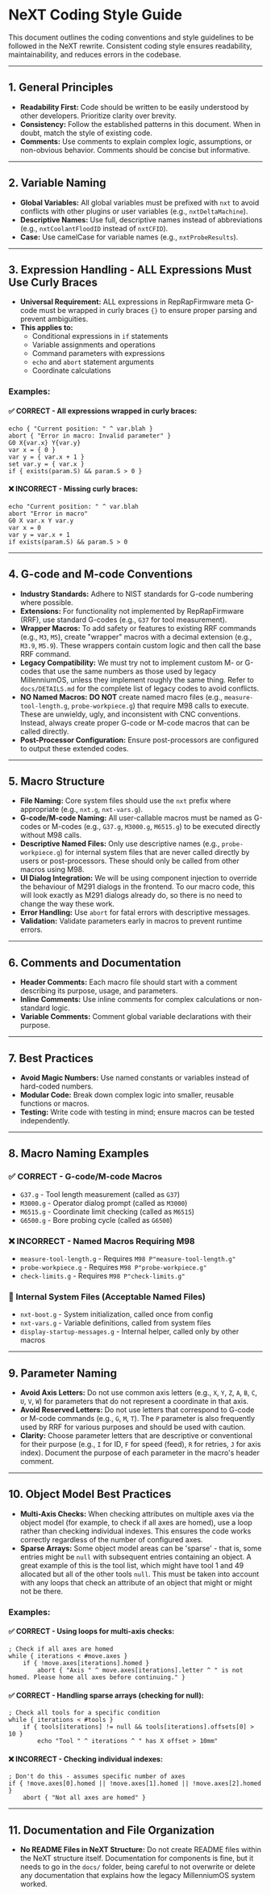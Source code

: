 # NeXT Coding Style Guide

This document outlines the coding conventions and style guidelines to be followed in the NeXT rewrite. Consistent coding style ensures readability, maintainability, and reduces errors in the codebase.

---

## 1. General Principles

- **Readability First:** Code should be written to be easily understood by other developers. Prioritize clarity over brevity.
- **Consistency:** Follow the established patterns in this document. When in doubt, match the style of existing code.
- **Comments:** Use comments to explain complex logic, assumptions, or non-obvious behavior. Comments should be concise but informative.

---

## 2. Variable Naming

- **Global Variables:** All global variables must be prefixed with `nxt` to avoid conflicts with other plugins or user variables (e.g., `nxtDeltaMachine`).
- **Descriptive Names:** Use full, descriptive names instead of abbreviations (e.g., `nxtCoolantFloodID` instead of `nxtCFID`).
- **Case:** Use camelCase for variable names (e.g., `nxtProbeResults`).

---

## 3. Expression Handling - ALL Expressions Must Use Curly Braces

- **Universal Requirement:** ALL expressions in RepRapFirmware meta G-code must be wrapped in curly braces `{}` to ensure proper parsing and prevent ambiguities.
- **This applies to:**
  - Conditional expressions in `if` statements
  - Variable assignments and operations
  - Command parameters with expressions
  - `echo` and `abort` statement arguments
  - Coordinate calculations

### Examples:

#### ✅ CORRECT - All expressions wrapped in curly braces:
```gcode
echo { "Current position: " ^ var.blah }
abort { "Error in macro: Invalid parameter" }
G0 X{var.x} Y{var.y}
var x = { 0 }
var y = { var.x + 1 }
set var.y = { var.x }
if { exists(param.S) && param.S > 0 }
```

#### ❌ INCORRECT - Missing curly braces:
```gcode
echo "Current position: " ^ var.blah
abort "Error in macro"
G0 X var.x Y var.y  
var x = 0
var y = var.x + 1
if exists(param.S) && param.S > 0
```

---

## 4. G-code and M-code Conventions

- **Industry Standards:** Adhere to NIST standards for G-code numbering where possible.
- **Extensions:** For functionality not implemented by RepRapFirmware (RRF), use standard G-codes (e.g., `G37` for tool measurement).
- **Wrapper Macros:** To add safety or features to existing RRF commands (e.g., `M3`, `M5`), create "wrapper" macros with a decimal extension (e.g., `M3.9`, `M5.9`). These wrappers contain custom logic and then call the base RRF command.
- **Legacy Compatibility:** We must try not to implement custom M- or G-codes that use the same numbers as those used by legacy MillenniumOS, unless they implement roughly the same thing. Refer to `docs/DETAILS.md` for the complete list of legacy codes to avoid conflicts.
- **NO Named Macros:** **DO NOT** create named macro files (e.g., `measure-tool-length.g`, `probe-workpiece.g`) that require M98 calls to execute. These are unwieldy, ugly, and inconsistent with CNC conventions. Instead, always create proper G-code or M-code macros that can be called directly.
- **Post-Processor Configuration:** Ensure post-processors are configured to output these extended codes.

---

## 5. Macro Structure

- **File Naming:** Core system files should use the `nxt` prefix where appropriate (e.g., `nxt.g`, `nxt-vars.g`).
- **G-code/M-code Naming:** All user-callable macros must be named as G-codes or M-codes (e.g., `G37.g`, `M3000.g`, `M6515.g`) to be executed directly without M98 calls.
- **Descriptive Named Files:** Only use descriptive names (e.g., `probe-workpiece.g`) for internal system files that are never called directly by users or post-processors. These should only be called from other macros using M98.
- **UI Dialog Integration:** We will be using component injection to override the behaviour of M291 dialogs in the frontend. To our macro code, this will look exactly as M291 dialogs already do, so there is no need to change the way these work.
- **Error Handling:** Use `abort` for fatal errors with descriptive messages.
- **Validation:** Validate parameters early in macros to prevent runtime errors.

---

## 6. Comments and Documentation

- **Header Comments:** Each macro file should start with a comment describing its purpose, usage, and parameters.
- **Inline Comments:** Use inline comments for complex calculations or non-standard logic.
- **Variable Comments:** Comment global variable declarations with their purpose.

---

## 7. Best Practices

- **Avoid Magic Numbers:** Use named constants or variables instead of hard-coded numbers.
- **Modular Code:** Break down complex logic into smaller, reusable functions or macros.
- **Testing:** Write code with testing in mind; ensure macros can be tested independently.

---

## 8. Macro Naming Examples

### ✅ CORRECT - G-code/M-code Macros
- `G37.g` - Tool length measurement (called as `G37`)
- `M3000.g` - Operator dialog prompt (called as `M3000`)  
- `M6515.g` - Coordinate limit checking (called as `M6515`)
- `G6500.g` - Bore probing cycle (called as `G6500`)

### ❌ INCORRECT - Named Macros Requiring M98
- `measure-tool-length.g` - Requires `M98 P"measure-tool-length.g"`
- `probe-workpiece.g` - Requires `M98 P"probe-workpiece.g"`
- `check-limits.g` - Requires `M98 P"check-limits.g"`

### 🔧 Internal System Files (Acceptable Named Files)
- `nxt-boot.g` - System initialization, called once from config
- `nxt-vars.g` - Variable definitions, called from system files
- `display-startup-messages.g` - Internal helper, called only by other macros

---

## 9. Parameter Naming

- **Avoid Axis Letters:** Do not use common axis letters (e.g., `X`, `Y`, `Z`, `A`, `B`, `C`, `U`, `V`, `W`) for parameters that do not represent a coordinate in that axis.
- **Avoid Reserved Letters:** Do not use letters that correspond to G-code or M-code commands (e.g., `G`, `M`, `T`). The `P` parameter is also frequently used by RRF for various purposes and should be used with caution.
- **Clarity:** Choose parameter letters that are descriptive or conventional for their purpose (e.g., `I` for ID, `F` for speed (feed), `R` for retries, `J` for axis index). Document the purpose of each parameter in the macro's header comment.

---

## 10. Object Model Best Practices

- **Multi-Axis Checks:** When checking attributes on multiple axes via the object model (for example, to check if all axes are homed), use a loop rather than checking individual indexes. This ensures the code works correctly regardless of the number of configured axes.
- **Sparse Arrays:** Some object model areas can be 'sparse' - that is, some entries might be `null` with subsequent entries containing an object. A great example of this is the tool list, which might have tool 1 and 49 allocated but all of the other tools `null`. This must be taken into account with any loops that check an attribute of an object that might or might not be there.

### Examples:

#### ✅ CORRECT - Using loops for multi-axis checks:
```gcode
; Check if all axes are homed
while { iterations < #move.axes }
    if { !move.axes[iterations].homed }
        abort { "Axis " ^ move.axes[iterations].letter ^ " is not homed. Please home all axes before continuing." }
```

#### ✅ CORRECT - Handling sparse arrays (checking for null):
```gcode
; Check all tools for a specific condition
while { iterations < #tools }
    if { tools[iterations] != null && tools[iterations].offsets[0] > 10 }
        echo "Tool " ^ iterations ^ " has X offset > 10mm"
```

#### ❌ INCORRECT - Checking individual indexes:
```gcode
; Don't do this - assumes specific number of axes
if { !move.axes[0].homed || !move.axes[1].homed || !move.axes[2].homed }
    abort { "Not all axes are homed" }
```

---

## 11. Documentation and File Organization

- **No README Files in NeXT Structure:** Do not create README files within the NeXT structure itself. Documentation for components is fine, but it needs to go in the `docs/` folder, being careful to not overwrite or delete any documentation that explains how the legacy MillenniumOS system worked.